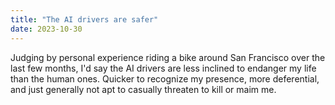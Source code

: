 ```yaml
---
title: "The AI drivers are safer"
date: 2023-10-30
---
```


Judging by personal experience riding a bike around San Francisco over the last few months, I'd say the AI drivers are less inclined to endanger my life than the human ones. Quicker to recognize my presence, more deferential, and just generally not apt to casually threaten to kill or maim me.